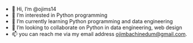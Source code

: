 - 👋 Hi, I’m @ojims14
- 👀 I’m interested in Python programming
- 🌱 I’m currently learning Python programming and data engineering
- 💞️ I’m looking to collaborate on Python in data engineering, web design
- 📫 you can reach me via my email address ojimbachinedum@gmail.com.

<!---
ojims14/ojims14 is a ✨ special ✨ repository because its `README.md` (this file) appears on your GitHub profile.
You can click the Preview link to take a look at your changes.
--->
